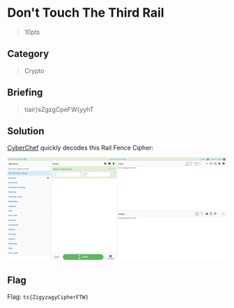 # Don't Touch The Third Rail
> 10pts

## Category
> Crypto

## Briefing
> tiair}sZgzgCpeFW{yyhT

## Solution
[CyberChef](https://gchq.github.io/CyberChef/#recipe=Rail_Fence_Cipher_Decode(3,0)&input=dGlhaXJ9c1pnemdDcGVGV3t5eWhU) quickly decodes this Rail Fence Cipher:

![CyberChef.png](CyberChef.png)

## Flag
Flag: `ts{ZigyzagyCipherFTW}`